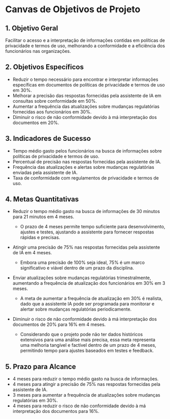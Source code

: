 # Canvas de Objetivos de Projeto

## 1. Objetivo Geral
Facilitar o acesso e a interpretação de informações contidas em políticas de privacidade e termos de uso, melhorando a conformidade e a eficiência dos funcionários nas organizações.

## 2. Objetivos Específicos
- Reduzir o tempo necessário para encontrar e interpretar informações específicas em documentos de políticas de privacidade e termos de uso em 30%.
- Melhorar a precisão das respostas fornecidas pela assistente de IA em consultas sobre conformidade em 50%.
- Aumentar a frequência das atualizações sobre mudanças regulatórias fornecidas aos funcionários em 30%.
- Diminuir o risco de não conformidade devido à má interpretação dos documentos em 20%.

## 3. Indicadores de Sucesso
- Tempo médio gasto pelos funcionários na busca de informações sobre políticas de privacidade e termos de uso.
- Percentual de precisão nas respostas fornecidas pela assistente de IA.
- Frequência das atualizações e alertas sobre mudanças regulatórias enviadas pela assistente de IA.
- Taxa de conformidade com regulamentos de privacidade e termos de uso.

## 4. Metas Quantitativas
- Reduzir o tempo médio gasto na busca de informações de 30 minutos para 21 minutos em 4 meses.
  - O prazo de 4 meses permite tempo suficiente para desenvolvimento, ajustes e testes, ajustando a assistente para fornecer respostas rápidas e precisas.

- Atingir uma precisão de 75% nas respostas fornecidas pela assistente de IA em 4 meses.
  - Embora uma precisão de 100% seja ideal, 75% é um marco significativo e viável dentro de um prazo da disciplina.

- Enviar atualizações sobre mudanças regulatórias trimestralmente, aumentando a frequência de atualização dos funcionários em 30% em 3 meses.
  - A meta de aumentar a frequência de atualização em 30% é realista, dado que a assistente IA pode ser programada para monitorar e alertar sobre mudanças regulatórias periodicamente.

- Diminuir o risco de não conformidade devido à má interpretação dos documentos de 20% para 16% em 4 meses.
  - Considerando que o projeto pode não ter dados históricos extensivos para uma análise mais precisa, essa meta representa uma melhoria tangível e factível dentro de um prazo de 4 meses, permitindo tempo para ajustes baseados em testes e feedback.

## 5. Prazo para Alcance
- 4 meses para reduzir o tempo médio gasto na busca de informações.
- 4 meses para atingir a precisão de 75% nas respostas fornecidas pela assistente de IA.
- 3 meses para aumentar a frequência de atualizações sobre mudanças regulatórias em 30%.
- 4 meses para reduzir o risco de não conformidade devido à má interpretação dos documentos para 16%.
